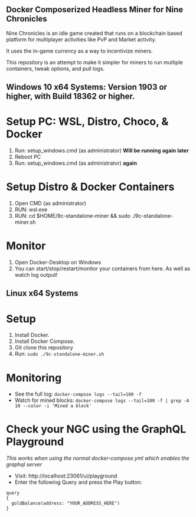 ## Docker Composerized Headless Miner for Nine Chronicles

Nine Chronicles is an idle game created that runs on a blockchain based platform for multiplayer activities like PvP and Market activity.

It uses the in-game currency as a way to incentivize miners. 

This repository is an attempt to make it simpler for miners to run multiple containers, tweak options, and pull logs.

## Windows 10 x64 Systems: Version 1903 or higher, with Build 18362 or higher.

# Setup PC: WSL, Distro, Choco, & Docker
1. Run: setup_windows.cmd (as administrator) **Will be running again later**
2. Reboot PC
3. Run: setup_windows.cmd (as administrator) **again**

# Setup Distro & Docker Containers
1. Open CMD (as administrator)
2. RUN: wsl.exe
2. RUN: cd $HOME/9c-standalone-miner && sudo ./9c-standalone-miner.sh

# Monitor
1. Open Docker-Desktop on Windows
2. You can start/stop/restart/monitor your containers from here. As well as watch log output!


## Linux x64 Systems

# Setup

1. Install Docker.
2. Install Docker Compose.
3. Git clone this repository
4. Run: `sudo ./9c-standalone-miner.sh`

# Monitoring

- See the full log: `docker-compose logs --tail=100 -f`
- Watch for mined blocks: `docker-compose logs --tail=100 -f | grep -A 10 --color -i 'Mined a block'` 

# Check your NGC using the GraphQL Playground

_This works when using the normal docker-compose.yml which enables the graphql server_

- Visit: http://localhost:23061/ui/playground
- Enter the following Query and press the Play button:

```
query
{
  goldBalance(address: "YOUR_ADDRESS_HERE")
}
```
